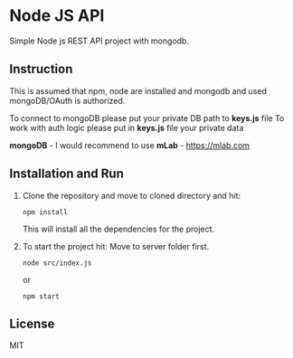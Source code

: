 # Node JS API
Simple Node js REST API project with mongodb.

## Instruction

This is assumed that npm, node are installed and mongodb and used mongoDB/OAuth is authorized.

To connect to mongoDB please put your private DB path to **keys.js** file
To work with auth logic please put in **keys.js** file your private data

**mongoDB** - I would recommend to use **mLab** - https://mlab.com

## Installation and Run

 1. Clone the repository and move to cloned directory and hit:

    ```npm install```

    This will install all the dependencies for the project.

 2. To start the project hit: Move to server folder first.  

    ```
    node src/index.js
    ```
    or
    ```
    npm start
    ```

## License

MIT
